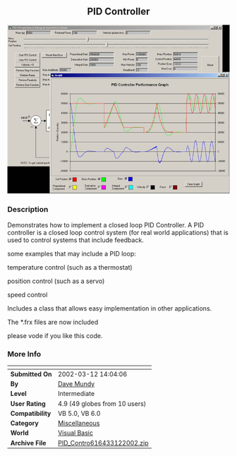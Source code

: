 ﻿<div align="center">

## PID Controller

<img src="PIC2002310182593639.jpg">
</div>

### Description

Demonstrates how to implement a closed loop PID Controller. A PID controller is a closed loop control system (for real world applications) that is used to control systems that include feedback.

some examples that may include a PID loop:

temperature control (such as a thermostat)

position control (such as a servo)

speed control

Includes a class that allows easy implementation in other applications.

The *.frx files are now included

please vode if you like this code.
 
### More Info
 


<span>             |<span>
---                |---
**Submitted On**   |2002-03-12 14:04:06
**By**             |[Dave Mundy](https://github.com/Planet-Source-Code/PSCIndex/blob/master/ByAuthor/dave-mundy.md)
**Level**          |Intermediate
**User Rating**    |4.9 (49 globes from 10 users)
**Compatibility**  |VB 5\.0, VB 6\.0
**Category**       |[Miscellaneous](https://github.com/Planet-Source-Code/PSCIndex/blob/master/ByCategory/miscellaneous__1-1.md)
**World**          |[Visual Basic](https://github.com/Planet-Source-Code/PSCIndex/blob/master/ByWorld/visual-basic.md)
**Archive File**   |[PID\_Contro616433122002\.zip](https://github.com/Planet-Source-Code/dave-mundy-pid-controller__1-32561/archive/master.zip)








